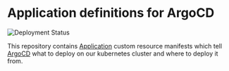 # Application definitions for ArgoCD

![Deployment Status](https://argocd.vivaconagua.org/api/badge?name=argocd-apps&revision=true)

This repository contains [Application](https://argo-cd.readthedocs.io/en/stable/operator-manual/declarative-setup/#applications) custom resource manifests which tell [ArgoCD](https://argo-cd.readthedocs.io/en/stable/) what to deploy on our kubernetes cluster and where to deploy it from.
